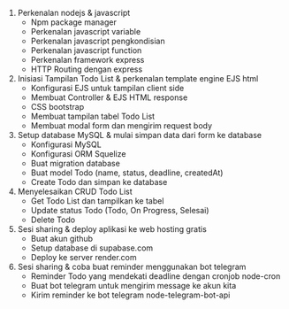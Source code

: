 1. Perkenalan nodejs & javascript
   - Npm package manager
   - Perkenalan javascript variable
   - Perkenalan javascript pengkondisian
   - Perkenalan javascript function
   - Perkenalan framework express
   - HTTP Routing dengan express
2. Inisiasi Tampilan Todo List & perkenalan template engine EJS html
   - Konfigurasi EJS untuk tampilan client side
   - Membuat Controller & EJS HTML response
   - CSS bootstrap
   - Membuat tampilan tabel Todo List
   - Membuat modal form dan mengirim request body
3. Setup database MySQL & mulai simpan data dari form ke database
   - Konfigurasi MySQL
   - Konfigurasi ORM Squelize
   - Buat migration database
   - Buat model Todo (name, status, deadline, createdAt)
   - Create Todo dan simpan ke database
4. Menyelesaikan CRUD Todo List
   - Get Todo List dan tampilkan ke tabel
   - Update status Todo (Todo, On Progress, Selesai)
   - Delete Todo
5. Sesi sharing & deploy aplikasi ke web hosting gratis
   - Buat akun github
   - Setup database di supabase.com
   - Deploy ke server render.com
6. Sesi sharing & coba buat reminder menggunakan bot telegram
   - Reminder Todo yang mendekati deadline dengan cronjob node-cron
   - Buat bot telegram untuk mengirim message ke akun kita
   - Kirim reminder ke bot telegram node-telegram-bot-api
